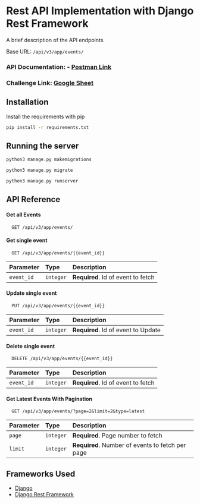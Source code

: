 
# Rest API Implementation with Django Rest Framework

A brief description of the API endpoints.

Base URL: ```/api/v3/app/events/ ```
### API Documentation: - [Postman Link](https://documenter.getpostman.com/view/25025161/2s93eR5Fsn)

### Challenge Link: [Google Sheet](https://docs.google.com/spreadsheets/d/1pBt5QBZ6CRDo34w4alM7AQnbLd7T_AHGUTOs3NwNMu4/edit?usp=sharing)


## Installation

Install the requirements with pip

```bash
pip install -r requirements.txt
```

## Running the server

```bash
python3 manage.py makemigrations
```

```bash
python3 manage.py migrate
```

```bash
python3 manage.py runserver
```

    
## API Reference

#### Get all Events
```http
  GET /api/v3/app/events/
```

#### Get single event

```http
  GET /api/v3/app/events/{{event_id}}
```

| Parameter | Type     | Description                       |
| :-------- | :------- | :-------------------------------- |
| `event_id`      | `integer` | **Required**. Id of event to fetch |


#### Update single event

```http
  PUT /api/v3/app/events/{{event_id}}
```

| Parameter | Type     | Description                       |
| :-------- | :------- | :-------------------------------- |
| `event_id`      | `integer` | **Required**. Id of event to Update |

#### Delete single event

```http
  DELETE /api/v3/app/events/{{event_id}}
```

| Parameter | Type     | Description                       |
| :-------- | :------- | :-------------------------------- |
| `event_id`      | `integer` | **Required**. Id of event to fetch |

#### Get Latest Events With Pagination

```http
  GET /api/v3/app/events/?page=2&limit=2&type=latest
```

| Parameter | Type     | Description                       |
| :-------- | :------- | :-------------------------------- |
| `page`      | `integer` | **Required**. Page number to fetch |
| `limit`      | `integer` | **Required**. Number of events to fetch per page |


## Frameworks Used

 - [Django](https://www.djangoproject.com/)
 - [Django Rest Framework](https://www.django-rest-framework.org/)


